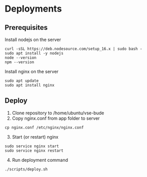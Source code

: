 # Deployments

## Prerequisites

Install nodejs on the server

```
curl -sSL https://deb.nodesource.com/setup_16.x | sudo bash -
sudo apt install -y nodejs
node --version
npm --version
```

Install nginx on the server

```
sudo apt update
sudo apt install nginx
```

## Deploy

1. Clone repository to /home/ubuntu/vse-bude
2. Copy nginx.conf from app folder to server

```
cp nginx.conf /etc/nginx/nginx.conf
```

3. Start (or restart) nginx

```
sudo service nginx start
sudo service nginx restart
```

4. Run deployment command

```
./scripts/deploy.sh
```
